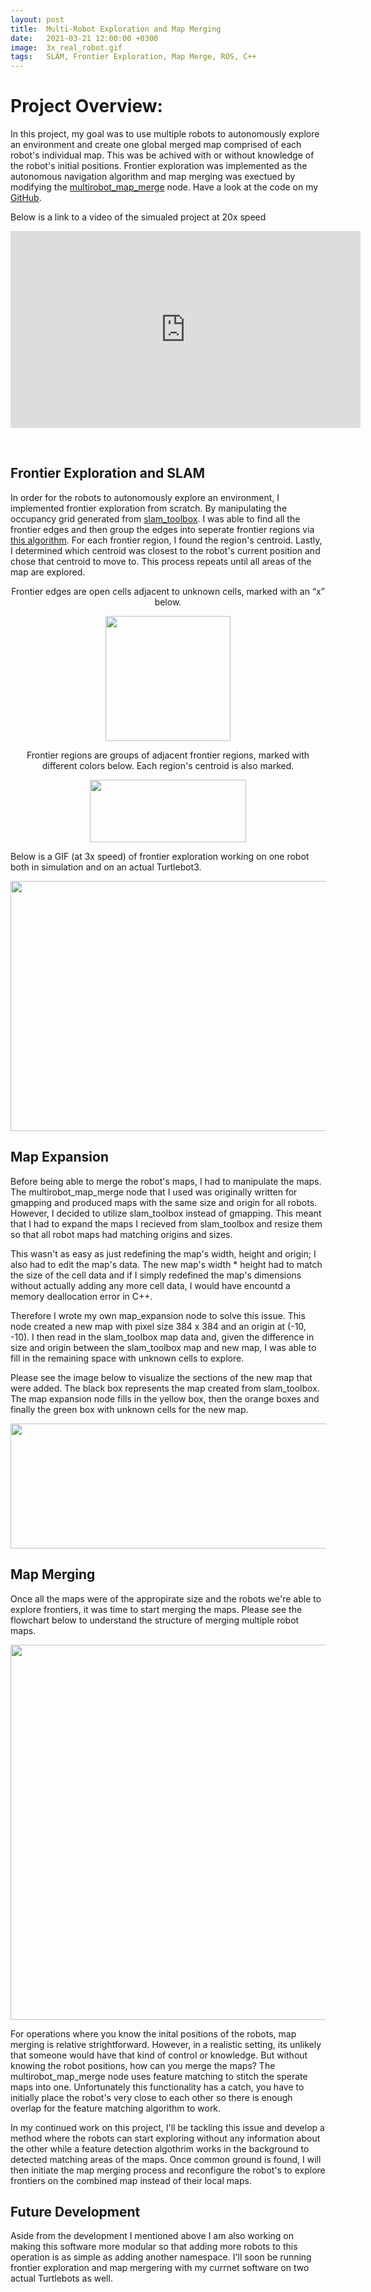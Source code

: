 ```yaml
---
layout: post
title:  Multi-Robot Exploration and Map Merging
date:   2021-03-21 12:00:00 +0300
image:  3x_real_robot.gif
tags:   SLAM, Frontier Exploration, Map Merge, ROS, C++
---
```


# Project Overview:
In this project, my goal was to use multiple robots to autonomously explore an environment and create one global merged map comprised of each robot's individual map. This was be achived with or without knowledge of the robot's initial positions. Frontier exploration was implemented as the autonomous navigation algorithm and map merging was exectued by modifying the <a href="http://wiki.ros.org/multirobot_map_merge" target="_blank" rel="noopener noreferrer">multirobot_map_merge</a> node. Have a look at the code on my <a href="https://github.com/gingineer95/Multi-Robot-Exploration-and-Map-Merging" target="_blank" rel="noopener noreferrer">GitHub</a>.

Below is a link to a video of the simualed project at 20x speed
<iframe width="560" height="315" src="https://www.youtube.com/embed/6pEU1-0Ax6o" title="YouTube video player" frameborder="0" allow="accelerometer; autoplay; clipboard-write; encrypted-media; gyroscope; picture-in-picture" allowfullscreen></iframe>

<p>&nbsp;</p>

## Frontier Exploration and SLAM
In order for the robots to autonomously explore an environment, I implemented frontier exploration from scratch. By manipulating the occupancy grid generated from <a href="http://wiki.ros.org/slam_toolbox" target="_blank" rel="noopener noreferrer">slam_toolbox</a>. I was able to find all the frontier edges and then group the edges into seperate frontier regions via <a href="http://web.archive.org/web/20200218053936/http://robotfrontier.com/frontier/detect.html" target="_blank" rel="noopener noreferrer">this algorithm</a>. For each frontier region, I found the region's centroid. Lastly, I determined which centroid was closest to the robot's current position and chose that centroid to move to. This process repeats until all areas of the map are explored. 

<div align="center">Frontier edges are open cells adjacent to unknown cells, marked with an “x” below. </div>
<p align="center">
  <img width="200" height="200" src="{{ site.baseurl }}/images/frontier_edges.png">
</p>

<div align="center">Frontier regions are groups of adjacent frontier regions, marked with different colors below. Each region's centroid is also marked.</div>
<p align="center">
  <img width="250" height="100" src="{{ site.baseurl }}/images/frontier_regions.png">
</p>

Below is a GIF (at 3x speed) of frontier exploration working on one robot both in simulation and on an actual Turtlebot3. 

<p align="center">
  <img width="800" height="400" src="{{ site.baseurl }}/images/3x_real_robot.gif">
</p>

## Map Expansion
Before being able to merge the robot's maps, I had to manipulate the maps. The multirobot_map_merge node that I used was originally written for gmapping and produced maps with the same size and origin for all robots. However, I decided to utilize slam_toolbox instead of gmapping. This meant that I had to expand the maps I recieved from slam_toolbox and resize them so that all robot maps had matching origins and sizes. 

This wasn't as easy as just redefining the map's width, height and origin; I also had to edit the map's data. The new map's width * height had to match the size of the cell data and if I simply redefined the map's dimensions without actually adding any more cell data, I would have encountd a memory deallocation error in C++. 

Therefore I wrote my own map_expansion node to solve this issue. This node created a new map with pixel size 384 x 384 and an origin at (-10, -10). I then read in the slam_toolbox map data and, given the difference in size and origin between the slam_toolbox map and new map, I was able to fill in the remaining space with unknown cells to explore. 

Please see the image below to visualize the sections of the new map that were added. The black box represents the map created from slam_toolbox. The map expansion node fills in the yellow box, then the orange boxes and finally the green box with unknown cells for the new map. 

<p align="center">
  <img width="600" height="200" src="{{ site.baseurl }}/images/map_expansion.png">
</p>

## Map Merging
Once all the maps were of the appropirate size and the robots we're able to explore frontiers, it was time to start merging the maps. Please see the flowchart below to understand the structure of merging multiple robot maps. 

<p align="center">
  <img width="800" height="600" src="{{ site.baseurl }}/images/map_flowchart.png">
</p>

For operations where you know the inital positions of the robots, map merging is relative strightforward. However, in a realistic setting, its unlikely that someone would have that kind of control or knowledge. But without knowing the robot positions, how can you merge the maps? The multirobot_map_merge node uses feature matching to stitch the sperate maps into one. Unfortunately this functionality has a catch, you have to initially place the robot's very close to each other so there is enough overlap for the feature matching algorithm to work. 

In my continued work on this project, I'll be tackling this issue and develop a method where the robots can start exploring without any information about the other while a feature detection algothrim works in the background to detected matching areas of the maps. Once common ground is found, I will then initiate the map merging process and reconfigure the robot's to explore frontiers on the combined map instead of their local maps. 

## Future Development
Aside from the development I mentioned above I am also working on making this software more modular so that adding more robots to this operation is as simple as adding another namespace. I'll soon be running frontier exploration and map mergering with my currnet software on two actual Turtlebots as well. 